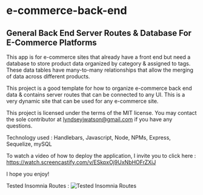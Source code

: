 # e-commerce-back-end

## General Back End Server Routes & Database For E-Commerce Platforms

This app is for e-commerce sites that already have a front end but need a database to store product data organized by category & assigned to tags. These data tables have many-to-many relationships that allow the merging of data across different products. 

This project is a good template for how to organize e-commerce back end data & contains server routes that can be connected to any UI. This is a very dynamic site that can be used for any e-commerce site.

This project is licensed under the terms of the MIT license. You may contact the sole contributor at lyndseyjwatson@gmail.com if you have any questions.

Technology used : Handlebars, Javascript, Node, NPMs, Express, Sequelize, mySQL

To watch a video of how to deploy the application, I invite you to click here : https://watch.screencastify.com/v/ESkpxOj9UxNbHOFrZXiJ

I hope you enjoy!

Tested Insomnia Routes : 
![Tested Insomnia Routes](./assets/images/tested-insomnia-routes.png)